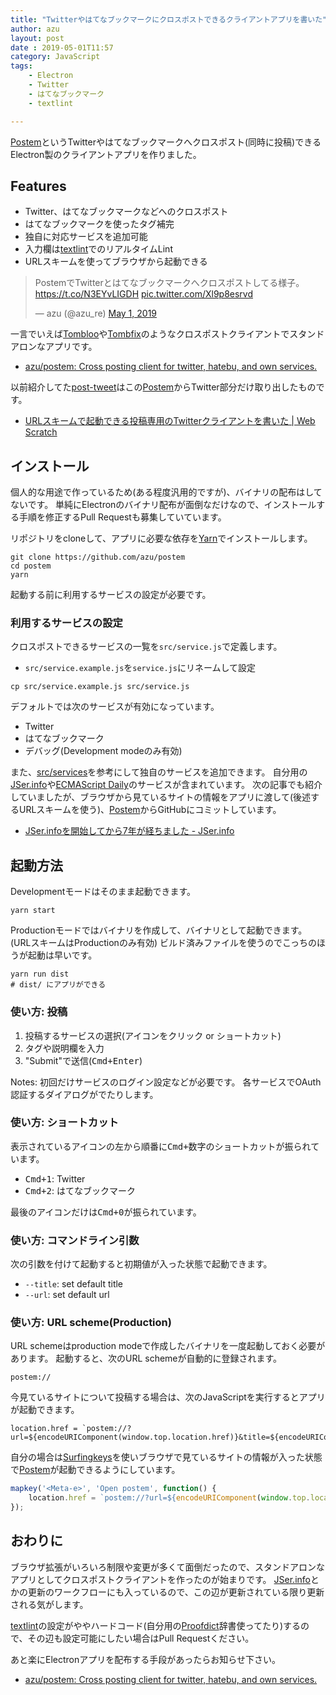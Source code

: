 ```yaml
---
title: "Twitterやはてなブックマークにクロスポストできるクライアントアプリを書いた"
author: azu
layout: post
date : 2019-05-01T11:57
category: JavaScript
tags:
    - Electron
    - Twitter
    - はてなブックマーク
    - textlint

---
```


[Postem][]というTwitterやはてなブックマークへクロスポスト(同時に投稿)できるElectron製のクライアントアプリを作りました。

## Features

- Twitter、はてなブックマークなどへのクロスポスト
- はてなブックマークを使ったタグ補完
- 独自に対応サービスを追加可能
- 入力欄は[textlint](https://github.com/textlint/textlint "textlint")でのリアルタイムLint
- URLスキームを使ってブラウザから起動できる

<blockquote class="twitter-tweet" data-lang="en"><p lang="ja" dir="ltr">PostemでTwitterとはてなブックマークへクロスポストしてる様子。<a href="https://t.co/N3EYvLIGDH">https://t.co/N3EYvLIGDH</a> <a href="https://t.co/Xl9p8esrvd">pic.twitter.com/Xl9p8esrvd</a></p>&mdash; azu (@azu_re) <a href="https://twitter.com/azu_re/status/1123424020869726209?ref_src=twsrc%5Etfw">May 1, 2019</a></blockquote>
<script async src="https://platform.twitter.com/widgets.js" charset="utf-8"></script>


一言でいえば[Tombloo](https://github.com/to/tombloo)や[Tombfix](https://github.com/tombfix/core)のようなクロスポストクライアントでスタンドアロンなアプリです。

- [azu/postem: Cross posting client for twitter, hatebu, and own services.](https://github.com/azu/postem)

以前紹介してた[post-tweet](https://github.com/azu/post-tweet)はこの[Postem][]からTwitter部分だけ取り出したものです。

- [URLスキームで起動できる投稿専用のTwitterクライアントを書いた | Web Scratch](https://efcl.info/2018/11/29/post-twee/)

## インストール

個人的な用途で作っているため(ある程度汎用的ですが)、バイナリの配布はしてないです。
単純にElectronのバイナリ配布が面倒なだけなので、インストールする手順を修正するPull Requestも募集していています。

リポジトリをcloneして、アプリに必要な依存を[Yarn](https://yarnpkg.com/)でインストールします。

```shell-session
git clone https://github.com/azu/postem
cd postem
yarn
```

起動する前に利用するサービスの設定が必要です。

### 利用するサービスの設定

クロスポストできるサービスの一覧を`src/service.js`で定義します。

- `src/service.example.js`を`service.js`にリネームして設定

```shell
cp src/service.example.js src/service.js
```

デフォルトでは次のサービスが有効になっています。

- Twitter
- はてなブックマーク
- デバッグ(Development modeのみ有効)

また、[src/services](https://github.com/azu/postem/tree/master/src/services)を参考にして独自のサービスを追加できます。
自分用の[JSer.info](https://github.com/jser/jser.info)や[ECMAScript Daily](https://github.com/ecmascript-daily/ecmascript-daily.github.com)のサービスが含まれています。
次の記事でも紹介していましたが、ブラウザから見ているサイトの情報をアプリに渡して(後述するURLスキームを使う)、[Postem][]からGitHubにコミットしています。

- [JSer.infoを開始してから7年が経ちました - JSer.info](https://jser.info/2018/01/15/jser-info-7years/)

## 起動方法

Developmentモードはそのまま起動できます。

    yarn start

Productionモードではバイナリを作成して、バイナリとして起動できます。(URLスキームはProductionのみ有効)
ビルド済みファイルを使うのでこっちのほうが起動は早いです。

    yarn run dist
    # dist/ にアプリができる

### 使い方: 投稿

1. 投稿するサービスの選択(アイコンをクリック or ショートカット)
2. タグや説明欄を入力
3. "Submit"で送信(<kbd>Cmd+Enter</kbd>)

Notes: 初回だけサービスのログイン設定などが必要です。
各サービスでOAuth認証するダイアログがでたりします。

### 使い方: ショートカット

表示されているアイコンの左から順番に<kbd>Cmd+数字</kbd>のショートカットが振られています。

- <kbd>Cmd+1</kbd>: Twitter
- <kbd>Cmd+2</kbd>: はてなブックマーク

最後のアイコンだけは<kbd>Cmd+0</kbd>が振られています。

### 使い方: コマンドライン引数

次の引数を付けて起動すると初期値が入った状態で起動できます。

- `--title`: set default title
- `--url`:   set default url

### 使い方: URL scheme(Production)

URL schemeはproduction modeで作成したバイナリを一度起動しておく必要があります。
起動すると、次のURL schemeが自動的に登録されます。

```
postem://
```

今見ているサイトについて投稿する場合は、次のJavaScriptを実行するとアプリが起動できます。

```
location.href = `postem://?url=${encodeURIComponent(window.top.location.href)}&title=${encodeURIComponent(window.top.document.title)}`
```

自分の場合は[Surfingkeys](https://github.com/brookhong/Surfingkeys)を使いブラウザで見ているサイトの情報が入った状態で[Postem][]が起動できるようにしています。

```js
mapkey('<Meta-e>', 'Open postem', function() {
    location.href = `postem://?url=${encodeURIComponent(window.top.location.href)}&title=${encodeURIComponent(window.top.document.title)}`
});
```

## おわりに

ブラウザ拡張がいろいろ制限や変更が多くて面倒だったので、スタンドアロンなアプリとしてクロスポストクライアントを作ったのが始まりです。
[JSer.info](https://jser.info/)とかの更新のワークフローにも入っているので、この辺が更新されている限り更新される気がします。

[textlint](https://textlint.github.io/)の設定がややハードコード(自分用の[Proofdict](https://proofdict.github.io/)辞書使ってたり)するので、その辺も設定可能にしたい場合はPull Requestください。

あと楽にElectronアプリを配布する手段があったらお知らせ下さい。

- [azu/postem: Cross posting client for twitter, hatebu, and own services.](https://github.com/azu/postem)


[Postem]: https://github.com/azu/postem